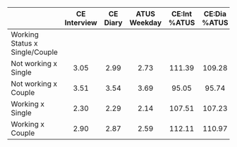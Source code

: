 
|                      | CE<br>Interview |  CE<br>Diary | ATUS<br>Weekday | CE:Int<br>%ATUS | CE:Dia<br>%ATUS |
| -------------------- | :----------: | :----------: | :----------: | :----------: | :----------: |
| Working Status x Single/Couple |              |              |              |              |              |
| Not working x Single |         3.05 |         2.99 |         2.73 |       111.39 |       109.28 |
| Not working x Couple |         3.51 |         3.54 |         3.69 |        95.05 |        95.74 |
| Working x Single     |         2.30 |         2.29 |         2.14 |       107.51 |       107.23 |
| Working x Couple     |         2.90 |         2.87 |         2.59 |       112.11 |       110.97 |


